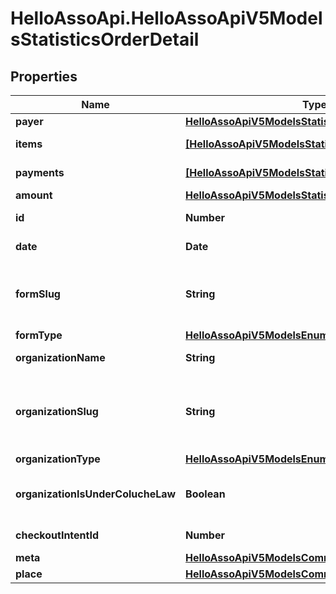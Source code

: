 # HelloAssoApi.HelloAssoApiV5ModelsStatisticsOrderDetail

## Properties

Name | Type | Description | Notes
------------ | ------------- | ------------- | -------------
**payer** | [**HelloAssoApiV5ModelsStatisticsPayer**](HelloAssoApiV5ModelsStatisticsPayer.md) |  | [optional] 
**items** | [**[HelloAssoApiV5ModelsStatisticsOrderItem]**](HelloAssoApiV5ModelsStatisticsOrderItem.md) | All items of the order | [optional] 
**payments** | [**[HelloAssoApiV5ModelsStatisticsOrderPayment]**](HelloAssoApiV5ModelsStatisticsOrderPayment.md) | All payments of the order | [optional] 
**amount** | [**HelloAssoApiV5ModelsStatisticsOrderAmountModel**](HelloAssoApiV5ModelsStatisticsOrderAmountModel.md) |  | [optional] 
**id** | **Number** | The ID of the Order | [optional] 
**date** | **Date** | Order creation date | [optional] 
**formSlug** | **String** | FormSlug (lowercase name of the form without special characters) | [optional] 
**formType** | [**HelloAssoApiV5ModelsEnumsFormType**](HelloAssoApiV5ModelsEnumsFormType.md) |  | [optional] 
**organizationName** | **String** | The organization name. | [optional] 
**organizationSlug** | **String** | OrganizationSlug (lowercase name of the organization without special characters) | [optional] 
**organizationType** | [**HelloAssoApiV5ModelsEnumsOrganizationType**](HelloAssoApiV5ModelsEnumsOrganizationType.md) |  | [optional] 
**organizationIsUnderColucheLaw** | **Boolean** | Whether or not the organization is subject to the coluche law | [optional] 
**checkoutIntentId** | **Number** | Checkout intent Id if available | [optional] 
**meta** | [**HelloAssoApiV5ModelsCommonMetaModel**](HelloAssoApiV5ModelsCommonMetaModel.md) |  | [optional] 
**place** | [**HelloAssoApiV5ModelsCommonPlaceModel**](HelloAssoApiV5ModelsCommonPlaceModel.md) |  | [optional] 


